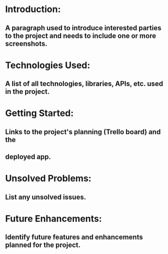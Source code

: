 # Introduction: 
## A paragraph used to introduce interested parties to the project and needs to include one or more screenshots.
# Technologies Used: 
## A list of all technologies, libraries, APIs, etc. used in the project.
# Getting Started: 
## Links to the project's planning (Trello board) and the 
## deployed app.
# Unsolved Problems: 
## List any unsolved issues.
# Future Enhancements: 
## Identify future features and enhancements planned for the project.